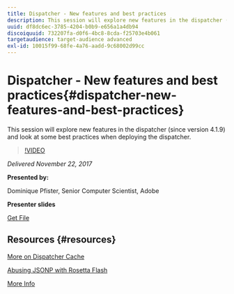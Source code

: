 ```yaml
---
title: Dispatcher - New features and best practices
description: This session will explore new features in the dispatcher (since version 4.1.9) and look at some best practices when deploying the dispatcher.
uuid: df8dc6ec-3785-4204-b0b9-e656a1a4db94
discoiquuid: 732207fa-d0f6-4bc8-8cda-f25703e4b061
targetaudience: target-audience advanced
exl-id: 10015f99-68fe-4a76-aadd-9c68002d99cc
---
```

# Dispatcher - New features and best practices{#dispatcher-new-features-and-best-practices}

This session will explore new features in the dispatcher (since version 4.1.9) and look at some best practices when deploying the dispatcher.

>[!VIDEO](https://video.tv.adobe.com/v/20842/?quality=9)

*Delivered November 22, 2017*

**Presented by:**

Dominique Pfister, Senior Computer Scientist, Adobe

**Presenter slides**

[Get File](assets/dispatcher-aemgemsnov2017.pdf)

## Resources {#resources}

[More on Dispatcher Cache](https://github.com/cqsupport/webinar-dispatchercache)

[Abusing JSONP with Rosetta Flash](https://miki.it/blog/2014/7/8/abusing-jsonp-with-rosetta-flash/)

[More Info](https://adobe-consulting-services.github.io/acs-aem-commons/features/dispatcher-ttl/index.html)

<!--
[Get back to the Overview](https://helpx.adobe.com/experience-manager/kt/eseminars/gems/aem-index.html)
-->
